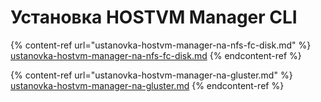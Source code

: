 # Установка HOSTVM Manager CLI

{% content-ref url="ustanovka-hostvm-manager-na-nfs-fc-disk.md" %}
[ustanovka-hostvm-manager-na-nfs-fc-disk.md](ustanovka-hostvm-manager-na-nfs-fc-disk.md)
{% endcontent-ref %}

{% content-ref url="ustanovka-hostvm-manager-na-gluster.md" %}
[ustanovka-hostvm-manager-na-gluster.md](ustanovka-hostvm-manager-na-gluster.md)
{% endcontent-ref %}
